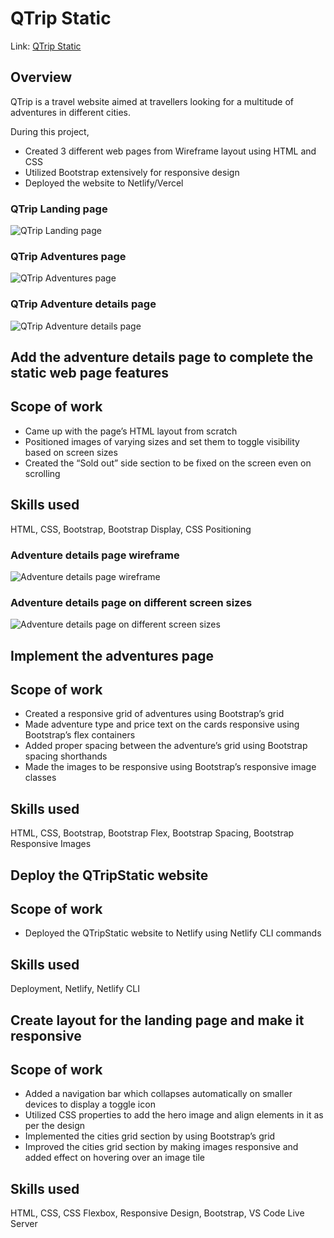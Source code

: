 # QTrip Static

Link: [QTrip Static](https://rutik-qtrip.netlify.app/)

## Overview
QTrip is a travel website aimed at travellers looking for a multitude of adventures in different cities.

During this project,

- Created 3 different web pages from Wireframe layout using HTML and CSS
- Utilized Bootstrap extensively for responsive design
- Deployed the website to Netlify/Vercel

### QTrip Landing page
![QTrip Landing page](https://github.com/RutikKulkarni/QTrip-Static/assets/86470947/908445af-b245-4e31-8163-e42f374f3e76)


### QTrip Adventures page
![QTrip Adventures page](https://github.com/RutikKulkarni/QTrip-Static/assets/86470947/a9146967-9968-4b5b-9493-fd6da80dd191)

### QTrip Adventure details page
![QTrip Adventure details page](https://github.com/RutikKulkarni/QTrip-Static/assets/86470947/965a0823-9c7b-419e-bc1c-9b66ce6c801a)


## Add the adventure details page to complete the static web page features

## Scope of work
- Came up with the page’s HTML layout from scratch
- Positioned images of varying sizes and set them to toggle visibility based on screen sizes
- Created the “Sold out” side section to be fixed on the screen even on scrolling

## Skills used
HTML, CSS, Bootstrap, Bootstrap Display, CSS Positioning

### Adventure details page wireframe
![Adventure details page wireframe](https://github.com/RutikKulkarni/QTrip-Static/assets/86470947/e56b11e7-c37d-4aa5-aff9-498a9ef2512d)


### Adventure details page on different screen sizes
![Adventure details page on different screen sizes](https://github.com/RutikKulkarni/QTrip-Static/assets/86470947/ac0f6e01-101f-48ee-9824-63a6bbf147ea)


## Implement the adventures page
## Scope of work
- Created a responsive grid of adventures using Bootstrap’s grid
- Made adventure type and price text on the cards responsive using Bootstrap’s flex containers
- Added proper spacing between the adventure’s grid using Bootstrap spacing shorthands
- Made the images to be responsive using Bootstrap’s responsive image classes

## Skills used
HTML, CSS, Bootstrap, Bootstrap Flex, Bootstrap Spacing, Bootstrap Responsive Images


## Deploy the QTripStatic website

## Scope of work
- Deployed the QTripStatic website to Netlify using Netlify CLI commands

## Skills used
Deployment, Netlify, Netlify CLI

## Create layout for the landing page and make it responsive

## Scope of work
- Added a navigation bar which collapses automatically on smaller devices to display a toggle icon
- Utilized CSS properties to add the hero image and align elements in it as per the design
- Implemented the cities grid section by using Bootstrap’s grid
- Improved the cities grid section by making images responsive and added effect on hovering over an image tile

## Skills used
HTML, CSS, CSS Flexbox, Responsive Design, Bootstrap, VS Code Live Server


